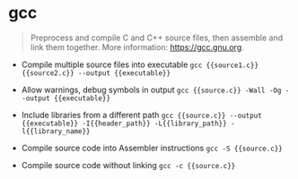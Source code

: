 # gcc
> Preprocess and compile C and C++ source files, then assemble and link them together.
> More information: <https://gcc.gnu.org>.

- Compile multiple source files into executable
`gcc {{source1.c}} {{source2.c}} --output {{executable}}`

- Allow warnings, debug symbols in output
`gcc {{source.c}} -Wall -Og --output {{executable}}`

- Include libraries from a different path
`gcc {{source.c}} --output {{executable}} -I{{header_path}} -L{{library_path}} -l{{library_name}}`

- Compile source code into Assembler instructions
`gcc -S {{source.c}}`

- Compile source code without linking
`gcc -c {{source.c}}`
